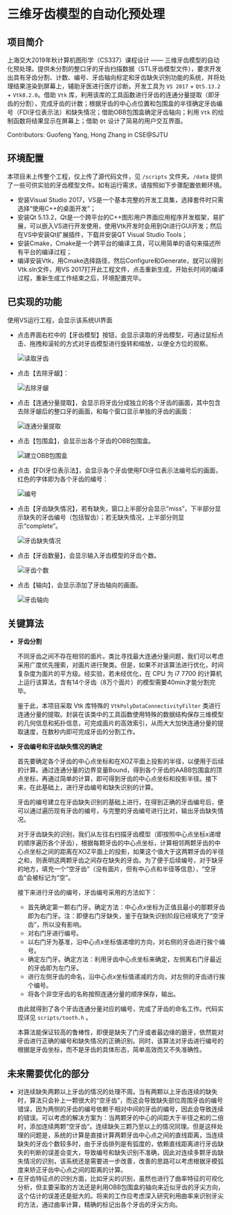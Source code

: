 # **三维牙齿模型的自动化预处理**

## **项目简介**

上海交大2019年秋计算机图形学（CS337）课程设计 —— 三维牙齿模型的自动化预处理。提供未分割的整口牙的牙齿扫描数据（STL牙齿模型文件），要求开发出具有牙齿分割、计数、编号、牙齿轴向标定和牙齿缺失识别功能的系统，并将处理结果渲染到屏幕上，辅助牙医进行医疗诊断。开发工具为 `VS 2017` + `Qt5.13.2` + `Vtk8.2.0`。借助 `Vtk` 库，利用该库的工具函数进行牙齿的连通分量提取（即牙齿的分割），完成牙齿的计数；根据牙齿的中心点位置和包围盒的半径确定牙齿编号（FDI牙位表示法）和缺失情况；借助OBB包围盒确定牙齿轴向；利用 `Vtk` 的绘制函数将结果显示在屏幕上；借助 `Qt` 设计了简易的用户交互界面。 

Contributors: Guofeng Yang, Hong Zhang in CSE@SJTU

## **环境配置**

本项目未上传整个工程，仅上传了源代码文件，见 `/scripts` 文件夹。`/data` 提供了一些可供实验的牙齿模型文件。如有运行需求，请按照如下步骤配置依赖环境。

* 安装Visual Studio 2017，VS是一个基本完整的开发工具集，选择套件时只需选择“使用C++的桌面开发”；
* 安装Qt 5.13.2，Qt是一个跨平台的C++图形用户界面应用程序开发框架，易扩展，可以嵌入VS进行开发使用，使用Vtk开发时会用到Qt进行GUI开发；然后在VS中安装Qt扩展插件，下载并安装QT Visual Studio Tools；
* 安装Cmake，Cmake是一个跨平台的编译工具，可以用简单的语句来描述所有平台的编译过程；
* 编译安装Vtk，用Cmake选择路径，然后Configure和Generate，就可以得到Vtk.sln文件，用VS 2017打开此工程文件，点击重新生成，开始长时间的编译过程，重新生成工作结束之后，环境配置完毕。


## **已实现的功能**

使用VS运行工程，会显示该系统UI界面
* 点击界面右栏中的【牙齿模型】按钮，会显示读取的牙齿模型，可通过鼠标点击、拖拽和滚轮的方式对牙齿模型进行旋转和缩放，以便全方位的观察。

  ![读取牙齿](images/读取牙齿.png)

* 点击【去除牙龈】：

  ![去除牙龈](images/去除牙龈.png)

* 点击【连通分量提取】，会显示将牙齿分成独立的各个牙齿的画面，其中包含去除牙龈后的整口牙的画面，和每个窗口显示单独的牙齿的画面：

  ![连通分量提取](images/连通分量提取.png)

* 点击【包围盒】，会显示出各个牙齿的OBB包围盒。

  ![建立OBB包围盒](images/建立OBB包围盒.png)

* 点击【FDI牙位表示法】，会显示各个牙齿使用FDI牙位表示法编号后的画面，红色的字体即为各个牙齿的编号：

  ![编号](images/编号.png)

* 点击【牙齿缺失情况】，若有缺失，窗口上半部分会显示“miss”，下半部分显示缺失的牙齿编号（包括智齿）；若无缺失情况，上半部分则显示“complete”。

  ![牙齿缺失情况](images/牙齿缺失情况.png)

* 点击【牙齿数量】，会显示输入牙齿模型的牙齿个数。

  ![牙齿个数](images/牙齿个数.png)

* 点击【轴向】，会显示添加了牙齿轴向的画面。

  ![牙齿轴向](images/牙齿轴向.png)

## **关键算法**

* **牙齿分割**

  不同牙齿之间不存在相邻的面片。类比寻找最大连通分量问题，我们可以考虑采用广度优先搜索，对面片进行聚类。但是，如果不对该算法进行优化，时间复杂度为面片的平方级。经实验，若未经优化，在 CPU 为 i7 7700 的计算机上运行该算法，含有14个牙齿（8万个面片）的模型需要40min才能分割完毕。

  鉴于此，本项目采取 Vtk 库特殊的 `VtkPolyDataConnectivityFilter` 类进行连通分量的提取。封装在该类中的工具函数使用特殊的数据结构保存三维模型的几何信息和拓扑信息，可完成面片的高效索引，从而大大加快连通分量的提取速度，在数秒内即可完成牙齿的分割工作。



* **牙齿编号和牙齿缺失情况的确定**

  首先要确定各个牙齿的中心点坐标和在XOZ平面上投影的半径，以便用于后续的计算。通过连通分量的边界变量Bound，得到各个牙齿的AABB包围盒的顶点坐标，再通过简单的计算，即可得到牙齿的中心点坐标和投影半径。接下来，在此基础上，进行牙齿编号和缺失识别的计算。
 
  牙齿的编号建立在牙齿缺失识别的基础上进行，在得到正确的牙齿编号后，便可以通过遍历现有牙齿的编号，与完整的牙齿编号进行比对，输出牙齿缺失情况。

  对于牙齿缺失的识别，我们从左往右扫描牙齿模型（即按照中心点坐标x递增的顺序遍历各个牙齿），根据每颗牙齿的中心点坐标，计算相邻两颗牙齿的中心点坐标之间的距离在XOZ平面上的投影，如果这个值大于这两颗牙齿的半径之和，则表明这两颗牙齿之间存在缺失的牙齿。为了便于后续编号，对于缺牙的地方，填充一个“空牙齿”（没有面片，但有中心点和半径等信息），“空牙齿”会被标记为“空”。

  接下来进行牙齿的编号，牙齿编号采用的方法如下：
  * 首先确定第一颗右门牙。确定方法：中心点x坐标为正值且最小的那颗牙齿即为右门牙。注：即便右门牙缺失，鉴于在缺失识别阶段已经填充了“空牙齿”，所以没有影响。
  * 对右门牙进行编号。
  * 以右门牙为基准，沿中心点x坐标值递增的方向，对右侧的牙齿进行挨个编号。
  * 确定左门牙。确定方法：利用牙齿中心点坐标来确定，左侧离右门牙最近的牙齿即为左门牙。
  * 进行左侧牙齿的命名，沿中心点x坐标值递减的方向，对左侧的牙齿进行挨个编号。
  * 将各个非空牙齿的名称按照连通分量的顺序保存，输出。

  由此就得到了各个牙齿连通分量对应的编号，完成了牙齿的命名工作。代码实现详见 `scripts/tooth.h` 。

  本算法能保证较高的鲁棒性，即便是缺失了门牙或者最边缘的磨牙，依然能对牙齿进行正确的编号和缺失情况的正确识别。同时，该算法对牙齿进行编号的根据是牙齿坐标，而不是牙齿的具体形态，简单高效而又不失准确性。

## **未来需要优化的部分**

* 对连续缺失两颗以上牙齿的情况的处理不周。当有两颗以上牙齿连续的缺失时，算法只会补上一颗很大的“空牙齿”，而这会导致缺失部位周围牙齿的编号错误，因为两侧的牙齿的编号依赖于相对中间的牙齿的编号，因此会导致连续的错误。可以考虑的解决方案为：当两颗牙的中心的间距大于半径之和的二倍时，添加连续两颗“空牙齿”。连续缺失三颗乃至以上的情况同理。但是这样处理的问题是，系统的计算是直接计算两颗牙齿中心点之间的直线距离，当连续缺失的牙齿个数较多时，由于牙齿排列是有弧度的，依赖直线距离进行牙齿缺失的判断的误差会变大，导致编号和缺失识别不准确，因此对连续多颗牙齿缺失情况的识别，该系统还是需要进一步改善，改善的思路可以考虑根据牙模弧度来矫正牙齿中心点之间的距离的计算。
* 在牙齿特征点的识别方面，比如牙尖的识别，虽然也进行了曲率特征的可视化分析，但主要采取的方法还是利用OBB包围盒的轴向来近似牙齿的牙尖方向，这个估计的误差还是挺大的。将来的工作应考虑深入研究利用曲率来识别牙尖的方法，通过曲率计算，精确的标记出各个牙齿的牙尖方向。

